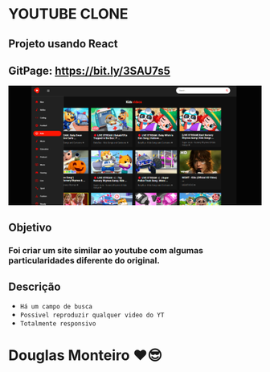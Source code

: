 # YOUTUBE CLONE

## Projeto usando React

## GitPage: https://bit.ly/3SAU7s5

 <p align="center">
      <img src="src/assets/preview/home.png">
</p>

## Objetivo

### Foi criar um site similar ao youtube com algumas particularidades diferente do original.

## Descrição

- `Há um campo de busca`
- `Possivel reproduzir qualquer video do YT`
- `Totalmente responsivo`

# Douglas Monteiro ❤😎

